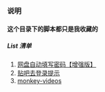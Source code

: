 ### 说明
#### 这个目录下的脚本都只是我**收藏**的
##### List 清单
1. [网盘自动填写密码【增强版】](https://greasyfork.org/zh-CN/scripts/13463)
2. [贴吧去登录提示](https://greasyfork.org/zh-CN/scripts/9922)
3. [monkey-videos](https://greasyfork.org/zh-CN/scripts/6807)
